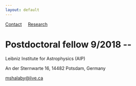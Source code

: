 ```yaml
---
layout: default
---
```

[Contact](./index.html.)
&nbsp;
&nbsp;
[Research](./Research.html.)


# Postdoctoral fellow 9/2018 --
Leibniz Institute for Astrophysics (AIP)

An der Sternwarte 16, 14482 Potsdam, Germany

mshalaby@live.ca
